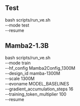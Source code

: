 ## Test

bash scripts/run_ve.sh \
  --mode test \
  --resume



## Mamba2-1.3B

bash scripts/run_ve.sh \
  --mode train \
  --hf_config Mamba2Config_1300M \
  --design_id mamba-1300M \
  --scale 1300M \
  --evoname MODEL_BASELINES \
  --gradient_accumulation_steps 16 \
  --training_token_multiplier 100 \
  --resume







